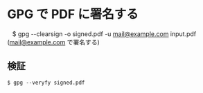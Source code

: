 # GPG で PDF に署名する

    $ gpg --clearsign -o signed.pdf -u mail@example.com input.pdf (mail@example.com で署名する) 　

## 検証

    $ gpg --veryfy signed.pdf  
